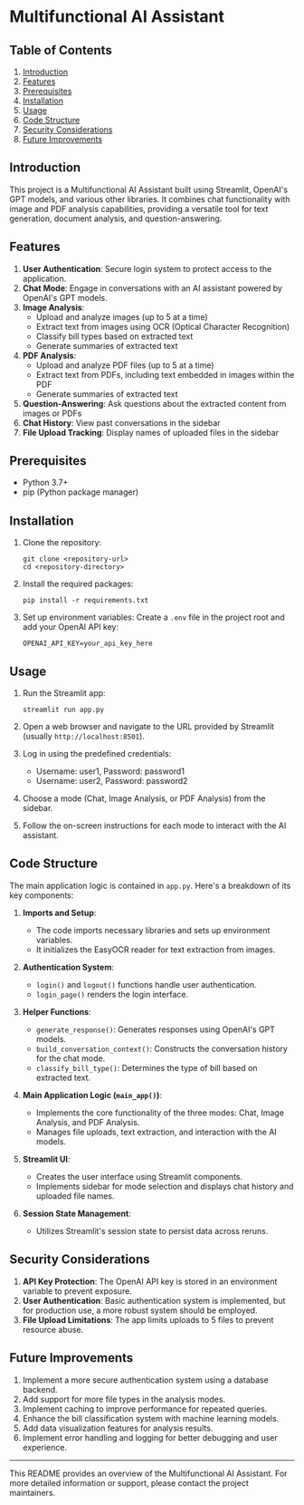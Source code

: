 # Multifunctional AI Assistant

## Table of Contents
1. [Introduction](#introduction)
2. [Features](#features)
3. [Prerequisites](#prerequisites)
4. [Installation](#installation)
5. [Usage](#usage)
6. [Code Structure](#code-structure)
7. [Security Considerations](#security-considerations)
8. [Future Improvements](#future-improvements)

## Introduction

This project is a Multifunctional AI Assistant built using Streamlit, OpenAI's GPT models, and various other libraries. It combines chat functionality with image and PDF analysis capabilities, providing a versatile tool for text generation, document analysis, and question-answering.

## Features

1. **User Authentication**: Secure login system to protect access to the application.
2. **Chat Mode**: Engage in conversations with an AI assistant powered by OpenAI's GPT models.
3. **Image Analysis**: 
   - Upload and analyze images (up to 5 at a time)
   - Extract text from images using OCR (Optical Character Recognition)
   - Classify bill types based on extracted text
   - Generate summaries of extracted text
4. **PDF Analysis**:
   - Upload and analyze PDF files (up to 5 at a time)
   - Extract text from PDFs, including text embedded in images within the PDF
   - Generate summaries of extracted text
5. **Question-Answering**: Ask questions about the extracted content from images or PDFs
6. **Chat History**: View past conversations in the sidebar
7. **File Upload Tracking**: Display names of uploaded files in the sidebar

## Prerequisites

- Python 3.7+
- pip (Python package manager)

## Installation

1. Clone the repository:
   ```
   git clone <repository-url>
   cd <repository-directory>
   ```

2. Install the required packages:
   ```
   pip install -r requirements.txt
   ```

3. Set up environment variables:
   Create a `.env` file in the project root and add your OpenAI API key:
   ```
   OPENAI_API_KEY=your_api_key_here
   ```

## Usage

1. Run the Streamlit app:
   ```
   streamlit run app.py
   ```

2. Open a web browser and navigate to the URL provided by Streamlit (usually `http://localhost:8501`).

3. Log in using the predefined credentials:
   - Username: user1, Password: password1
   - Username: user2, Password: password2

4. Choose a mode (Chat, Image Analysis, or PDF Analysis) from the sidebar.

5. Follow the on-screen instructions for each mode to interact with the AI assistant.

## Code Structure

The main application logic is contained in `app.py`. Here's a breakdown of its key components:

1. **Imports and Setup**:
   - The code imports necessary libraries and sets up environment variables.
   - It initializes the EasyOCR reader for text extraction from images.

2. **Authentication System**:
   - `login()` and `logout()` functions handle user authentication.
   - `login_page()` renders the login interface.

3. **Helper Functions**:
   - `generate_response()`: Generates responses using OpenAI's GPT models.
   - `build_conversation_context()`: Constructs the conversation history for the chat mode.
   - `classify_bill_type()`: Determines the type of bill based on extracted text.

4. **Main Application Logic (`main_app()`)**:
   - Implements the core functionality of the three modes: Chat, Image Analysis, and PDF Analysis.
   - Manages file uploads, text extraction, and interaction with the AI models.

5. **Streamlit UI**:
   - Creates the user interface using Streamlit components.
   - Implements sidebar for mode selection and displays chat history and uploaded file names.

6. **Session State Management**:
   - Utilizes Streamlit's session state to persist data across reruns.

## Security Considerations

1. **API Key Protection**: The OpenAI API key is stored in an environment variable to prevent exposure.
2. **User Authentication**: Basic authentication system is implemented, but for production use, a more robust system should be employed.
3. **File Upload Limitations**: The app limits uploads to 5 files to prevent resource abuse.

## Future Improvements

1. Implement a more secure authentication system using a database backend.
2. Add support for more file types in the analysis modes.
3. Implement caching to improve performance for repeated queries.
4. Enhance the bill classification system with machine learning models.
5. Add data visualization features for analysis results.
6. Implement error handling and logging for better debugging and user experience.

---

This README provides an overview of the Multifunctional AI Assistant. For more detailed information or support, please contact the project maintainers.
